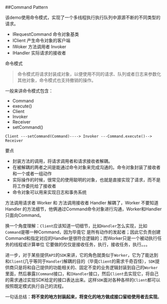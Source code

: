 ##Command Pattern

该demo使用命令模式，实现了一个多线程执行执行队列中源源不断的不同类型的请求。
- IRequestCommand 命令对象基类
- IClient 产生命令对象的客户端
- IWoker 方法调用者 Invoker
- IHandler 实际请求的接收者

命令模式

> 命令模式将请求封装成对象，以便使用不同的请求、队列或者日志来参数化其他对象，命令模式也支持撤销的操作。


一般来讲命令模式包含：
- Command
- execute()
- Client
- Invoker
- Receiver
- setCommand()

`Client ---setCommand(Command)----> Invoker ---Command.execute()--> Receiver`

要点

 - 封装方法的调用，将请求调用者和请求接收者解耦。
 - 在被解耦的两者之间是能通过命令对象来完成沟通的。命令对象封装了接收者和一个或者一组动作
 - 实际操作的时候，很常见的使用聪明的对象，也就是直接实现了请求，而不是将工作委托给了接收者
 - 命令对象可以用来实现日志和事务系统
 
 
方法调用请求者 Worker 和 方法调用接收者 Handler 解耦了，Worker 不要知道 Handler 的方法细节，他俩通过Command命令对象进行沟通，Worker和Handler只面向Command。
		
换一个角度理解：`Client`应该知道一切细节，比如`Handler`怎么实现，比如`Command`是哪一种Command，因为毕竟它
是所有动作的发起者；因此它负责创建Command和指定对应的Handler是很符合逻辑的；而Worker只是一个被动执行任务的线程或计算单位
它要做的仅仅是接收任务，执行，接收任务，执行。。。

进一步，对于某些提供`API`的`SDK`来讲，它的角色就类似于`Worker`，它为了能达到和`Client`(几乎等同于`Handler`)解耦的目的（毕竟`Client`的需求千奇百怪），`SDK`提供商只是将和自己提供的功能相关的、固定不变的业务逻辑封装到自己的`Worker`里面，然后暴露`ICommand`接口，和`IHandler`接口，然后`Client`去实现它，将自己的需求通过实现SDK给定的接口表达出来。这样`SDK`面对各种各样的`Client`都可以按照既定模式执行自己的流程。

一句话总结：**将不变的地方封装起来，将变化的地方做成接口留给使用者去实现**。
